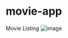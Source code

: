 # movie-app
Movie Listing
![image](https://user-images.githubusercontent.com/70434875/170884230-c0f5105a-a326-4dc4-b91f-04f48b4078ba.png)
